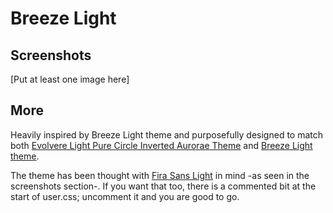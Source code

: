 # Breeze Light
## Screenshots

[Put at least one image here]

## More

Heavily inspired by Breeze Light theme and purposefully designed to match both [Evolvere Light Pure Circle Inverted Aurorae Theme][1] and [Breeze Light theme][2].

The theme has been thought with [Fira Sans Light][3] in mind -as seen in the screenshots section-. If you want that too, there is a commented bit at the start of user.css; uncomment it and you are good to go.

[1]: https://store.kde.org/s/KDE/p/1002630/ "Evolvere Light Pure Circle Inverted Aurorae Theme"
[2]: https://store.kde.org/p/1181628/ "Breeze Light"
[3]: https://fonts.google.com/specimen/Fira+Sans "Fira Sans"
